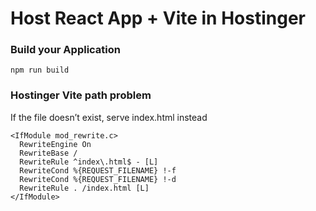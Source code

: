 # Host React App + Vite in Hostinger

### Build your Application
```
npm run build
```

### Hostinger Vite path problem
If the file doesn’t exist, serve index.html instead
```
<IfModule mod_rewrite.c>
  RewriteEngine On
  RewriteBase /
  RewriteRule ^index\.html$ - [L]
  RewriteCond %{REQUEST_FILENAME} !-f
  RewriteCond %{REQUEST_FILENAME} !-d
  RewriteRule . /index.html [L]
</IfModule>
```
